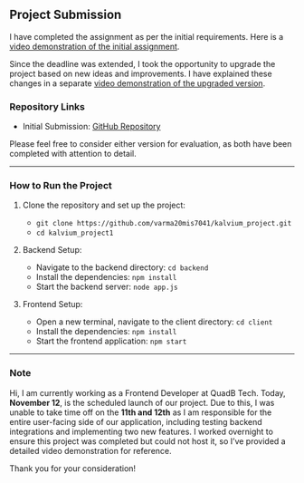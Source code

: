 ## Project Submission

I have completed the assignment as per the initial requirements. Here is a [video demonstration of the initial assignment](https://www.loom.com/share/221ec5fda9814a029e03b84ab2c101f9).

Since the deadline was extended, I took the opportunity to upgrade the project based on new ideas and improvements. I have explained these changes in a separate [video demonstration of the upgraded version](https://www.loom.com/share/d26ab33ae46f49219be9f87be772180d).

### Repository Links

- Initial Submission: [GitHub Repository](https://github.com/varma20mis7041/kalvium_project1)

Please feel free to consider either version for evaluation, as both have been completed with attention to detail.

---

### How to Run the Project

1. Clone the repository and set up the project:
   - `git clone https://github.com/varma20mis7041/kalvium_project.git`
   - `cd kalvium_project1`

2. Backend Setup:
   - Navigate to the backend directory: `cd backend`
   - Install the dependencies: `npm install`
   - Start the backend server: `node app.js`

3. Frontend Setup:
   - Open a new terminal, navigate to the client directory: `cd client`
   - Install the dependencies: `npm install`
   - Start the frontend application: `npm start`

---

### Note

Hi, I am currently working as a Frontend Developer at QuadB Tech. Today, **November 12**, is the scheduled launch of our project. Due to this, I was unable to take time off on the **11th and 12th** as I am responsible for the entire user-facing side of our application, including testing backend integrations and implementing two new features. I worked overnight to ensure this project was completed but could not host it, so I’ve provided a detailed video demonstration for reference.

Thank you for your consideration!
